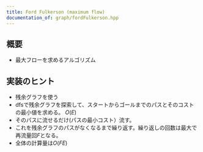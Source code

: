 ```yaml
---
title: Ford Fulkerson (maximum flow)
documentation_of: graph/fordFulkerson.hpp
---
```


## 概要

- 最大フローを求めるアルゴリズム

## 実装のヒント

- 残余グラフを使う
- dfsで残余グラフを探索して、スタートからゴールまでのパスとそのコストの最小値を求める。 $O(E)$
- そのパスに流せるだけ(パスの最小コスト）流す。
- これを残余グラフのパスがなくなるまで繰り返す。繰り返しの回数は最大で再流量回$F$となる。
- 全体の計算量は$O(FE)$
